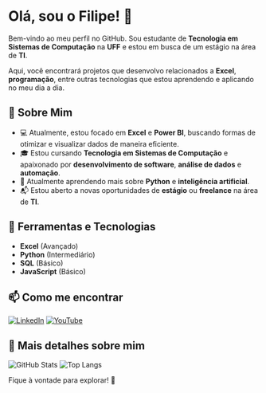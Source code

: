 # Olá, sou o Filipe! 👋

Bem-vindo ao meu perfil no GitHub. Sou estudante de **Tecnologia em Sistemas de Computação** na **UFF** e estou em busca de um estágio na área de **TI**.

Aqui, você encontrará projetos que desenvolvo relacionados a **Excel**, **programação**, entre outras tecnologias que estou aprendendo e aplicando no meu dia a dia.

## 🚀 Sobre Mim

- 💻 Atualmente, estou focado em **Excel** e **Power BI**, buscando formas de otimizar e visualizar dados de maneira eficiente.
- 🎓 Estou cursando **Tecnologia em Sistemas de Computação** e apaixonado por **desenvolvimento de software**, **análise de dados** e **automação**.
- 🌱 Atualmente aprendendo mais sobre **Python** e **inteligência artificial**.
- 📬 Estou aberto a novas oportunidades de **estágio** ou **freelance** na área de **TI**.

## 🔧 Ferramentas e Tecnologias

- **Excel** (Avançado)
- **Python** (Intermediário)
- **SQL** (Básico)
- **JavaScript** (Básico)

## 📫 Como me encontrar
[![LinkedIn](https://img.shields.io/badge/LinkedIn-0077B5?style=for-the-badge&logo=linkedin&logoColor=white)](https://www.linkedin.com/in/filipetmarcal/)
[![YouTube](https://img.shields.io/badge/-YouTube-%23FF0000?style=for-the-badge&logo=youtube&logoColor=white)](https://www.youtube.com/@filipetmarcal)

## 🔗 Mais detalhes sobre mim

![GitHub Stats](https://github-readme-stats.vercel.app/api?username=filipe04developing&theme=blue&bg_color=000&border_color=30A3DC&show_icons=true&icon_color=30A3DC&title_color=E94D5F&text_color=FFF)
![Top Langs](https://github-readme-stats-git-masterrstaa-rickstaa.vercel.app/api/top-langs/?username=filipe04developing&layout=compact&bg_color=000&border_color=30A3DC&title_color=E94D5F&text_color=FFF)



Fique à vontade para explorar! 🚀
